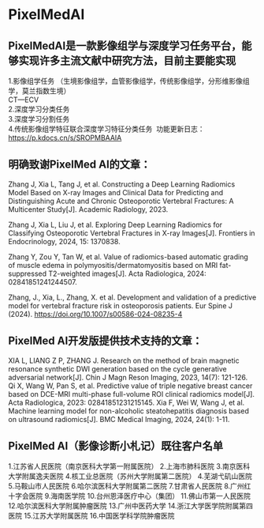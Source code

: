 # PixelMedAI
## PixelMedAI是一款影像组学与深度学习任务平台，能够实现许多主流文献中研究方法，目前主要能实现  
1.影像组学任务 （生境影像组学，血管影像组学，传统影像组学，分形维影像组学，莫兰指数生境）  
 CT—ECV  
2.深度学习分类任务   
3.深度学习分割任务   
4.传统影像组学特征联合深度学习特征分类任务 
 功能更新日志：https://p.kdocs.cn/s/SROPMBAAIA


## 明确致谢PixelMed AI的文章：
Zhang J, Xia L, Tang J, et al. Constructing a Deep Learning Radiomics Model Based on X-ray Images and Clinical Data for Predicting and Distinguishing Acute and Chronic Osteoporotic Vertebral Fractures: A Multicenter Study[J]. Academic Radiology, 2023.

Zhang J, Xia L, Liu J, et al. Exploring Deep Learning Radiomics for Classifying Osteoporotic Vertebral Fractures in X-ray Images[J]. Frontiers in Endocrinology, 2024, 15: 1370838.

Zhang Y, Zou Y, Tan W, et al. Value of radiomics-based automatic grading of muscle edema in polymyositis/dermatomyositis based on MRI fat-suppressed T2-weighted images[J]. Acta Radiologica, 2024: 02841851241244507.

Zhang, J., Xia, L., Zhang, X. et al. Development and validation of a predictive model for vertebral fracture risk in osteoporosis patients. Eur Spine J (2024). https://doi.org/10.1007/s00586-024-08235-4


## PixelMed AI开发版提供技术支持的文章：
XIA L, LIANG Z P, ZHANG J. Research on the method of brain magnetic resonance synthetic DWI generation based on the cycle generative adversarial network[J]. Chin J Magn Reson Imaging, 2023, 14(7): 121-126.  
Qi X, Wang W, Pan S, et al. Predictive value of triple negative breast cancer based on DCE-MRI multi-phase full-volume ROI clinical radiomics model[J]. Acta Radiologica, 2023: 02841851231215145.
Xia F, Wei W, Wang J, et al. Machine learning model for non-alcoholic steatohepatitis diagnosis based on ultrasound radiomics[J]. BMC Medical Imaging, 2024, 24(1): 1-11.

## PixelMed AI（影像诊断小札记）既往客户名单
1.江苏省人民医院（南京医科大学第一附属医院）
2.上海市肺科医院
3.南京医科大学附属逸夫医院
4.核工业总医院（苏州大学附属第二医院）
4.芜湖弋矶山医院
5.马鞍山市人民医院
6.哈尔滨医科大学附属第二医院
7.甘肃省人民医院
8.广州红十字会医院
9.海南医学院
10.台州恩泽医疗中心（集团）
11.佛山市第一人民医院
12.哈尔滨医科大学附属肿瘤医院
13.广州中医药大学
14.浙江大学医学院附属第四医院
15.江苏大学附属医院
16.中国医学科学院肿瘤医院
